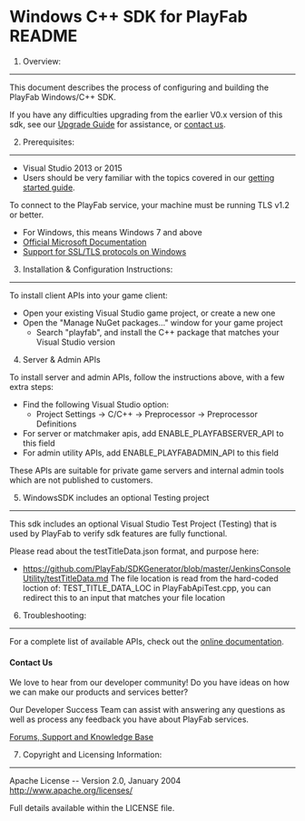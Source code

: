 Windows C++ SDK for PlayFab README
========
1. Overview:
----

This document describes the process of configuring and building the PlayFab Windows/C++ SDK.

If you have any difficulties upgrading from the earlier V0.x version of this sdk, see our [Upgrade Guide](UpgradeGuide.md) for assistance, or [contact us](https://community.playfab.com/index.html).


2. Prerequisites:
---

* Visual Studio 2013 or 2015
* Users should be very familiar with the topics covered in our [getting started guide](https://playfab.com/docs/getting-started-with-playfab/).

To connect to the PlayFab service, your machine must be running TLS v1.2 or better.

* For Windows, this means Windows 7 and above
* [Official Microsoft Documentation](https://msdn.microsoft.com/en-us/library/windows/desktop/aa380516%28v=vs.85%29.aspx)
* [Support for SSL/TLS protocols on Windows](http://blogs.msdn.com/b/kaushal/archive/2011/10/02/support-for-ssl-tls-protocols-on-windows.aspx)


3. Installation & Configuration Instructions:
----

To install client APIs into your game client:

* Open your existing Visual Studio game project, or create a new one
* Open the "Manage NuGet packages..." window for your game project
  * Search "playfab", and install the C++ package that matches your Visual Studio version


4. Server & Admin APIs

To install server and admin APIs, follow the instructions above, with a few extra steps:

* Find the following Visual Studio option:
  * Project Settings -> C/C++ -> Preprocessor -> Preprocessor Definitions
* For server or matchmaker apis, add ENABLE_PLAYFABSERVER_API to this field
* For admin utility APIs, add ENABLE_PLAYFABADMIN_API to this field

These APIs are suitable for private game servers and internal admin tools which are not published to customers.


5. WindowsSDK includes an optional Testing project
----

This sdk includes an optional Visual Studio Test Project (Testing) that is used by PlayFab to verify sdk features are fully functional.

Please read about the testTitleData.json format, and purpose here:
* https://github.com/PlayFab/SDKGenerator/blob/master/JenkinsConsoleUtility/testTitleData.md
The file location is read from the hard-coded loction of: TEST_TITLE_DATA_LOC in PlayFabApiTest.cpp, you can redirect this to an input that matches your file location


6. Troubleshooting:
----
For a complete list of available APIs, check out the [online documentation](http://api.playfab.com/Documentation/).

#### Contact Us
We love to hear from our developer community!
Do you have ideas on how we can make our products and services better?

Our Developer Success Team can assist with answering any questions as well as process any feedback you have about PlayFab services.

[Forums, Support and Knowledge Base](https://community.playfab.com/index.html)


7. Copyright and Licensing Information:
----
  Apache License --
  Version 2.0, January 2004
  http://www.apache.org/licenses/

  Full details available within the LICENSE file.

